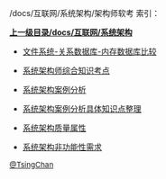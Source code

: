 /docs/互联网/系统架构/架构师软考 索引：


**[上一级目录/docs/互联网/系统架构](/docs/互联网/系统架构/index.md)**

- [文件系统-关系数据库-内存数据库比较](/docs/互联网/系统架构/架构师软考/文件系统-关系数据库-内存数据库比较.md)

- [系统架构师综合知识考点](/docs/互联网/系统架构/架构师软考/系统架构师综合知识考点.md)

- [系统架构案例分析](/docs/互联网/系统架构/架构师软考/系统架构案例分析.md)

- [系统架构案例分析具体知识点整理](/docs/互联网/系统架构/架构师软考/系统架构案例分析具体知识点整理.md)

- [系统架构质量属性](/docs/互联网/系统架构/架构师软考/系统架构质量属性.md)

- [系统架构非功能性需求](/docs/互联网/系统架构/架构师软考/系统架构非功能性需求.md)


<font size=2 color='grey'> [@TsingChan](https://github.com/tsingchan) </font>